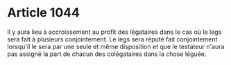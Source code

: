 # Article 1044

Il y aura lieu à accroissement au profit des légataires dans le cas où le legs sera fait à plusieurs conjointement.   Le legs sera réputé fait conjointement lorsqu'il le sera par une seule et même disposition et que le testateur n'aura pas assigné la part de chacun des colégataires dans la chose léguée.